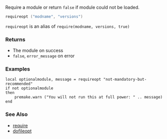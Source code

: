 Require a module or return `false` if module could not be loaded.


```lua
requireopt ("modname", "versions")
```

`requireopt` is an alias of `require(modname, versions, true)`

### Returns ###

* The module on success
* `false`, `error_message` on error

### Examples ###

```
local optionalmodule, message = requireopt "not-mandatory-but-recommended"
if not optionalmodule
then
	premake.warn ("You will not run this at full power: " .. message)
end
```

### See Also ###

* [require](require.md)
* [dofileopt](dofileopt.md)
